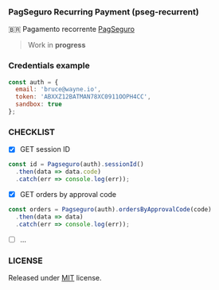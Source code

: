 ### PagSeguro Recurring Payment (pseg-recurrent)<br/>
:brazil: Pagamento recorrente [PagSeguro](https://dev.pagseguro.uol.com.br/docs/pagamento-recorrente)

> Work in **progress**

### Credentials example
```js
const auth = {
  email: 'bruce@wayne.io',
  token: 'ABXXZ12BATMAN78XC0911OOPH4CC',
  sandbox: true
};
```

### CHECKLIST<br/>
- [x] GET session ID
```js
const id = Pagseguro(auth).sessionId()
  .then(data => data.code)
  .catch(err => console.log(err));
```
- [x] GET orders by approval code
```js
const orders = Pagseguro(auth).ordersByApprovalCode(code)
  .then(data => data)
  .catch(err => console.log(err));
```
- [ ] ...

### LICENSE
Released under [MIT](https://github.com/g1llz/pseg-recurrent/blob/master/LICENSE) license.

